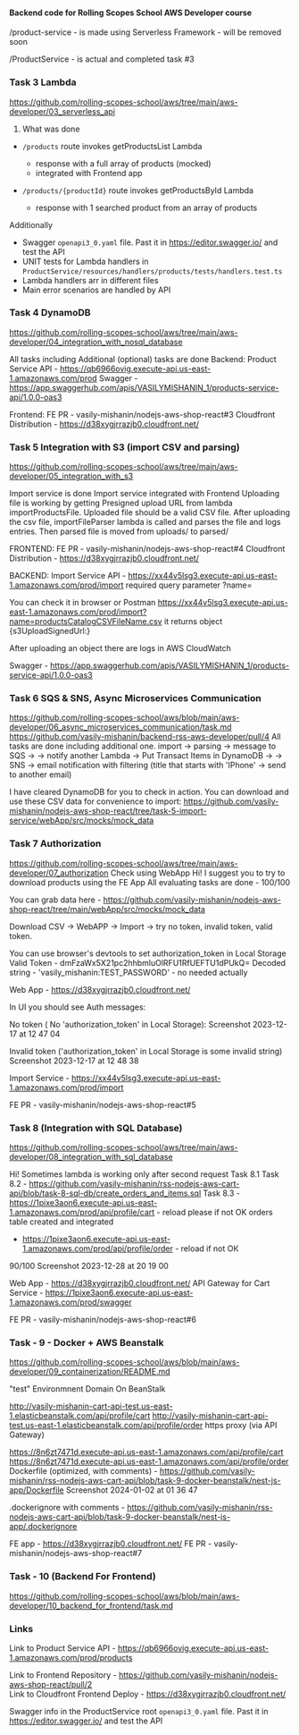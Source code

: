 #### Backend code for Rolling Scopes School AWS Developer course

/product-service - is made using Serverless Framework - will be removed soon

/ProductService - is actual and completed task #3

### Task 3 Lambda

https://github.com/rolling-scopes-school/aws/tree/main/aws-developer/03_serverless_api

1. What was done

- `/products` route invokes getProductsList Lambda

  - response with a full array of products (mocked)
  - integrated with Frontend app

- `/products/{productId}` route invokes getProductsById Lambda
  - response with 1 searched product from an array of products

Additionally

- Swagger `openapi3_0.yaml` file. Past it in https://editor.swagger.io/ and test the API
- UNIT tests for Lambda handlers in `ProductService/resources/handlers/products/tests/handlers.test.ts`
- Lambda handlers arr in different files
- Main error scenarios are handled by API

### Task 4 DynamoDB

https://github.com/rolling-scopes-school/aws/tree/main/aws-developer/04_integration_with_nosql_database

All tasks including Additional (optional) tasks are done
Backend:
Product Service API - https://qb6966ovig.execute-api.us-east-1.amazonaws.com/prod
Swagger - https://app.swaggerhub.com/apis/VASILYMISHANIN_1/products-service-api/1.0.0-oas3

Frontend:
FE PR - vasily-mishanin/nodejs-aws-shop-react#3
Cloudfront Distribution - https://d38xygjrrazjb0.cloudfront.net/

### Task 5 Integration with S3 (import CSV and parsing)

https://github.com/rolling-scopes-school/aws/tree/main/aws-developer/05_integration_with_s3

Import service is done
Import service integrated with Frontend
Uploading file is working by getting Presigned upload URL from lambda importProductsFile.
Uploaded file should be a valid CSV file.
After uploading the csv file, importFileParser lambda is called and parses the file and logs entries.
Then parsed file is moved from uploads/ to parsed/

FRONTEND:
FE PR - vasily-mishanin/nodejs-aws-shop-react#4
Cloudfront Distribution - https://d38xygjrrazjb0.cloudfront.net/

BACKEND:
Import Service API - https://xx44v5lsg3.execute-api.us-east-1.amazonaws.com/prod/import
required query parameter ?name=<filename>

You can check it in browser or Postman
https://xx44v5lsg3.execute-api.us-east-1.amazonaws.com/prod/import?name=productsCatalogCSVFileName.csv
it returns object {s3UploadSignedUrl:<url-for-uploading-an-object>}

After uploading an object there are logs in AWS CloudWatch

Swagger - https://app.swaggerhub.com/apis/VASILYMISHANIN_1/products-service-api/1.0.0-oas3

### Task 6 SQS & SNS, Async Microservices Communication

https://github.com/rolling-scopes-school/aws/blob/main/aws-developer/06_async_microservices_communication/task.md  
https://github.com/vasily-mishanin/backend-rss-aws-developer/pull/4
All tasks are done including additional one.
import -> parsing -> message to SQS ->
-> notify another Lambda -> Put Transact Items in DynamoDB ->
-> SNS -> email notification with filtering (title that starts with 'IPhone' -> send to another email)

I have cleared DynamoDB for you to check in action.
You can download and use these CSV data for convenience to import:
https://github.com/vasily-mishanin/nodejs-aws-shop-react/tree/task-5-import-service/webApp/src/mocks/mock_data

### Task 7 Authorization

https://github.com/rolling-scopes-school/aws/tree/main/aws-developer/07_authorization
Check using WebApp
Hi! I suggest you to try to download products using the FE App
All evaluating tasks are done - 100/100

You can grab data here - https://github.com/vasily-mishanin/nodejs-aws-shop-react/tree/main/webApp/src/mocks/mock_data

Download CSV -> WebAPP -> Import -> try no token, invalid token, valid token.

You can use browser's devtools to set authorization_token in Local Storage
Valid Token - dmFzaWx5X21pc2hhbmluOlRFU1RfUEFTU1dPUkQ=
Decoded string - 'vasily_mishanin:TEST_PASSWORD' - no needed actually

Web App - https://d38xygjrrazjb0.cloudfront.net/

In UI you should see Auth messages:

No token ( No 'authorization_token' in Local Storage):
Screenshot 2023-12-17 at 12 47 04

Invalid token ('authorization_token' in Local Storage is some invalid string)
Screenshot 2023-12-17 at 12 48 38

Import Service - https://xx44v5lsg3.execute-api.us-east-1.amazonaws.com/prod/import

FE PR - vasily-mishanin/nodejs-aws-shop-react#5

### Task 8 (Integration with SQL Database)

https://github.com/rolling-scopes-school/aws/tree/main/aws-developer/08_integration_with_sql_database

Hi! Sometimes lambda is working only after second request
Task 8.1
Task 8.2 - https://github.com/vasily-mishanin/rss-nodejs-aws-cart-api/blob/task-8-sql-db/create_orders_and_items.sql
Task 8.3 - https://1pixe3aon6.execute-api.us-east-1.amazonaws.com/prod/api/profile/cart - reload please if not OK
orders table created and integrated

- https://1pixe3aon6.execute-api.us-east-1.amazonaws.com/prod/api/profile/order - reload if not ОК

90/100
Screenshot 2023-12-28 at 20 19 00

Web App - https://d38xygjrrazjb0.cloudfront.net/
API Gateway for Cart Service - https://1pixe3aon6.execute-api.us-east-1.amazonaws.com/prod/swagger

FE PR - vasily-mishanin/nodejs-aws-shop-react#6

### Task - 9 - Docker + AWS Beanstalk

https://github.com/rolling-scopes-school/aws/blob/main/aws-developer/09_containerization/README.md

"test" Environmnent Domain On BeanStalk

http://vasily-mishanin-cart-api-test.us-east-1.elasticbeanstalk.com/api/profile/cart
http://vasily-mishanin-cart-api-test.us-east-1.elasticbeanstalk.com/api/profile/order
https proxy (via API Gateway)

https://8n6zt7471d.execute-api.us-east-1.amazonaws.com/api/profile/cart
https://8n6zt7471d.execute-api.us-east-1.amazonaws.com/api/profile/order
Dockerfile (optimized, with comments) - https://github.com/vasily-mishanin/rss-nodejs-aws-cart-api/blob/task-9-docker-beanstalk/nest-js-app/Dockerfile
Screenshot 2024-01-02 at 01 36 47

.dockerignore with comments - https://github.com/vasily-mishanin/rss-nodejs-aws-cart-api/blob/task-9-docker-beanstalk/nest-js-app/.dockerignore

FE app - https://d38xygjrrazjb0.cloudfront.net/
FE PR - vasily-mishanin/nodejs-aws-shop-react#7

### Task - 10 (Backend For Frontend)

https://github.com/rolling-scopes-school/aws/blob/main/aws-developer/10_backend_for_frontend/task.md

### Links

Link to Product Service API - https://qb6966ovig.execute-api.us-east-1.amazonaws.com/prod/products

Link to Frontend Repository - https://github.com/vasily-mishanin/nodejs-aws-shop-react/pull/2  
Link to Cloudfront Frontend Deploy - https://d38xygjrrazjb0.cloudfront.net/

Swagger info in the ProductService root `openapi3_0.yaml` file. Past it in https://editor.swagger.io/ and test the API
